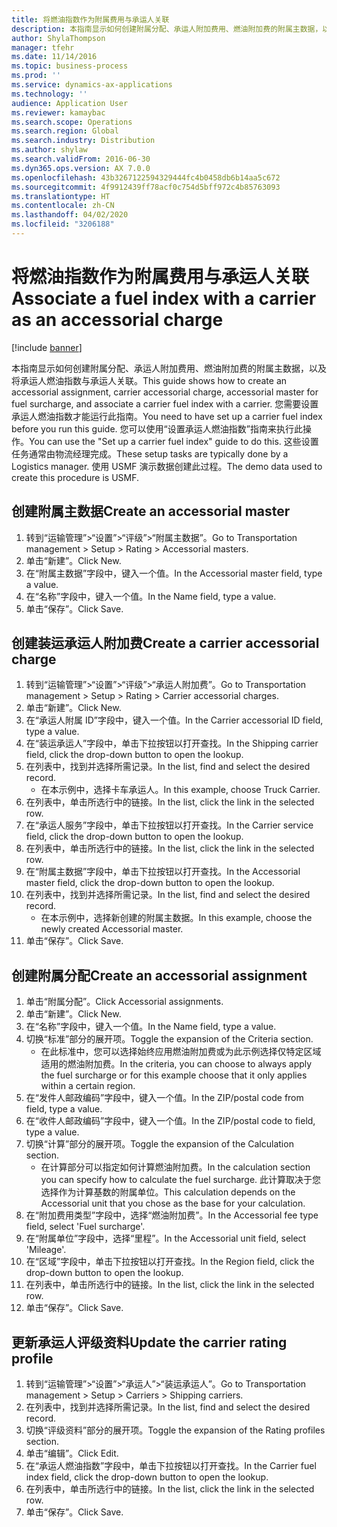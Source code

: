 ```yaml
---
title: 将燃油指数作为附属费用与承运人关联
description: 本指南显示如何创建附属分配、承运人附加费用、燃油附加费的附属主数据，以及将承运人燃油指数与承运人关联。
author: ShylaThompson
manager: tfehr
ms.date: 11/14/2016
ms.topic: business-process
ms.prod: ''
ms.service: dynamics-ax-applications
ms.technology: ''
audience: Application User
ms.reviewer: kamaybac
ms.search.scope: Operations
ms.search.region: Global
ms.search.industry: Distribution
ms.author: shylaw
ms.search.validFrom: 2016-06-30
ms.dyn365.ops.version: AX 7.0.0
ms.openlocfilehash: 43b3267122594329444fc4b0458db6b14aa5c672
ms.sourcegitcommit: 4f9912439ff78acf0c754d5bff972c4b85763093
ms.translationtype: HT
ms.contentlocale: zh-CN
ms.lasthandoff: 04/02/2020
ms.locfileid: "3206188"
---
```

# <a name="associate-a-fuel-index-with-a-carrier-as-an-accessorial-charge"></a><span data-ttu-id="4313a-103">将燃油指数作为附属费用与承运人关联</span><span class="sxs-lookup"><span data-stu-id="4313a-103">Associate a fuel index with a carrier as an accessorial charge</span></span>

[!include [banner](../../includes/banner.md)]

<span data-ttu-id="4313a-104">本指南显示如何创建附属分配、承运人附加费用、燃油附加费的附属主数据，以及将承运人燃油指数与承运人关联。</span><span class="sxs-lookup"><span data-stu-id="4313a-104">This guide shows how to create an accessorial assignment, carrier accessorial charge, accessorial master for fuel surcharge, and associate a carrier fuel index with a carrier.</span></span> <span data-ttu-id="4313a-105">您需要设置承运人燃油指数才能运行此指南。</span><span class="sxs-lookup"><span data-stu-id="4313a-105">You need to have set up a carrier fuel index before you run this guide.</span></span> <span data-ttu-id="4313a-106">您可以使用“设置承运人燃油指数”指南来执行此操作。</span><span class="sxs-lookup"><span data-stu-id="4313a-106">You can use the "Set up a carrier fuel index" guide to do this.</span></span> <span data-ttu-id="4313a-107">这些设置任务通常由物流经理完成。</span><span class="sxs-lookup"><span data-stu-id="4313a-107">These setup tasks are typically done by a Logistics manager.</span></span> <span data-ttu-id="4313a-108">使用 USMF 演示数据创建此过程。</span><span class="sxs-lookup"><span data-stu-id="4313a-108">The demo data used to create this procedure is USMF.</span></span>


## <a name="create-an-accessorial-master"></a><span data-ttu-id="4313a-109">创建附属主数据</span><span class="sxs-lookup"><span data-stu-id="4313a-109">Create an accessorial master</span></span>
1. <span data-ttu-id="4313a-110">转到“运输管理”>“设置”>“评级”>“附属主数据”。</span><span class="sxs-lookup"><span data-stu-id="4313a-110">Go to Transportation management > Setup > Rating > Accessorial masters.</span></span>
2. <span data-ttu-id="4313a-111">单击“新建”。</span><span class="sxs-lookup"><span data-stu-id="4313a-111">Click New.</span></span>
3. <span data-ttu-id="4313a-112">在“附属主数据”字段中，键入一个值。</span><span class="sxs-lookup"><span data-stu-id="4313a-112">In the Accessorial master field, type a value.</span></span>
4. <span data-ttu-id="4313a-113">在“名称”字段中，键入一个值。</span><span class="sxs-lookup"><span data-stu-id="4313a-113">In the Name field, type a value.</span></span>
5. <span data-ttu-id="4313a-114">单击“保存”。</span><span class="sxs-lookup"><span data-stu-id="4313a-114">Click Save.</span></span>

## <a name="create-a-carrier-accessorial-charge"></a><span data-ttu-id="4313a-115">创建装运承运人附加费</span><span class="sxs-lookup"><span data-stu-id="4313a-115">Create a carrier accessorial charge</span></span>
1. <span data-ttu-id="4313a-116">转到“运输管理”>“设置”>“评级”>“承运人附加费”。</span><span class="sxs-lookup"><span data-stu-id="4313a-116">Go to Transportation management > Setup > Rating > Carrier accessorial charges.</span></span>
2. <span data-ttu-id="4313a-117">单击“新建”。</span><span class="sxs-lookup"><span data-stu-id="4313a-117">Click New.</span></span>
3. <span data-ttu-id="4313a-118">在“承运人附属 ID”字段中，键入一个值。</span><span class="sxs-lookup"><span data-stu-id="4313a-118">In the Carrier accessorial ID field, type a value.</span></span>
4. <span data-ttu-id="4313a-119">在“装运承运人”字段中，单击下拉按钮以打开查找。</span><span class="sxs-lookup"><span data-stu-id="4313a-119">In the Shipping carrier field, click the drop-down button to open the lookup.</span></span>
5. <span data-ttu-id="4313a-120">在列表中，找到并选择所需记录。</span><span class="sxs-lookup"><span data-stu-id="4313a-120">In the list, find and select the desired record.</span></span>
    * <span data-ttu-id="4313a-121">在本示例中，选择卡车承运人。</span><span class="sxs-lookup"><span data-stu-id="4313a-121">In this example, choose Truck Carrier.</span></span>  
6. <span data-ttu-id="4313a-122">在列表中，单击所选行中的链接。</span><span class="sxs-lookup"><span data-stu-id="4313a-122">In the list, click the link in the selected row.</span></span>
7. <span data-ttu-id="4313a-123">在“承运人服务”字段中，单击下拉按钮以打开查找。</span><span class="sxs-lookup"><span data-stu-id="4313a-123">In the Carrier service field, click the drop-down button to open the lookup.</span></span>
8. <span data-ttu-id="4313a-124">在列表中，单击所选行中的链接。</span><span class="sxs-lookup"><span data-stu-id="4313a-124">In the list, click the link in the selected row.</span></span>
9. <span data-ttu-id="4313a-125">在“附属主数据”字段中，单击下拉按钮以打开查找。</span><span class="sxs-lookup"><span data-stu-id="4313a-125">In the Accessorial master field, click the drop-down button to open the lookup.</span></span>
10. <span data-ttu-id="4313a-126">在列表中，找到并选择所需记录。</span><span class="sxs-lookup"><span data-stu-id="4313a-126">In the list, find and select the desired record.</span></span>
    * <span data-ttu-id="4313a-127">在本示例中，选择新创建的附属主数据。</span><span class="sxs-lookup"><span data-stu-id="4313a-127">In this example, choose the newly created Accessorial master.</span></span>  
11. <span data-ttu-id="4313a-128">单击“保存”。</span><span class="sxs-lookup"><span data-stu-id="4313a-128">Click Save.</span></span>

## <a name="create-an-accessorial-assignment"></a><span data-ttu-id="4313a-129">创建附属分配</span><span class="sxs-lookup"><span data-stu-id="4313a-129">Create an accessorial assignment</span></span>
1. <span data-ttu-id="4313a-130">单击“附属分配”。</span><span class="sxs-lookup"><span data-stu-id="4313a-130">Click Accessorial assignments.</span></span>
2. <span data-ttu-id="4313a-131">单击“新建”。</span><span class="sxs-lookup"><span data-stu-id="4313a-131">Click New.</span></span>
3. <span data-ttu-id="4313a-132">在“名称”字段中，键入一个值。</span><span class="sxs-lookup"><span data-stu-id="4313a-132">In the Name field, type a value.</span></span>
4. <span data-ttu-id="4313a-133">切换“标准”部分的展开项。</span><span class="sxs-lookup"><span data-stu-id="4313a-133">Toggle the expansion of the Criteria section.</span></span>
    * <span data-ttu-id="4313a-134">在此标准中，您可以选择始终应用燃油附加费或为此示例选择仅特定区域适用的燃油附加费。</span><span class="sxs-lookup"><span data-stu-id="4313a-134">In the criteria, you can choose to always apply the fuel surcharge or for this example choose that it only applies within a certain region.</span></span>  
5. <span data-ttu-id="4313a-135">在“发件人邮政编码”字段中，键入一个值。</span><span class="sxs-lookup"><span data-stu-id="4313a-135">In the ZIP/postal code from field, type a value.</span></span>
6. <span data-ttu-id="4313a-136">在“收件人邮政编码”字段中，键入一个值。</span><span class="sxs-lookup"><span data-stu-id="4313a-136">In the ZIP/postal code to field, type a value.</span></span>
7. <span data-ttu-id="4313a-137">切换“计算”部分的展开项。</span><span class="sxs-lookup"><span data-stu-id="4313a-137">Toggle the expansion of the Calculation section.</span></span>
    * <span data-ttu-id="4313a-138">在计算部分可以指定如何计算燃油附加费。</span><span class="sxs-lookup"><span data-stu-id="4313a-138">In the calculation section you can specify how to calculate the fuel surcharge.</span></span> <span data-ttu-id="4313a-139">此计算取决于您选择作为计算基数的附属单位。</span><span class="sxs-lookup"><span data-stu-id="4313a-139">This calculation depends on the Accessorial unit that you chose as the base for your calculation.</span></span>  
8. <span data-ttu-id="4313a-140">在“附加费用类型”字段中，选择“燃油附加费”。</span><span class="sxs-lookup"><span data-stu-id="4313a-140">In the Accessorial fee type field, select 'Fuel surcharge'.</span></span>
9. <span data-ttu-id="4313a-141">在“附属单位”字段中，选择“里程”。</span><span class="sxs-lookup"><span data-stu-id="4313a-141">In the Accessorial unit field, select 'Mileage'.</span></span>
10. <span data-ttu-id="4313a-142">在“区域”字段中，单击下拉按钮以打开查找。</span><span class="sxs-lookup"><span data-stu-id="4313a-142">In the Region field, click the drop-down button to open the lookup.</span></span>
11. <span data-ttu-id="4313a-143">在列表中，单击所选行中的链接。</span><span class="sxs-lookup"><span data-stu-id="4313a-143">In the list, click the link in the selected row.</span></span>
12. <span data-ttu-id="4313a-144">单击“保存”。</span><span class="sxs-lookup"><span data-stu-id="4313a-144">Click Save.</span></span>

## <a name="update-the-carrier-rating-profile"></a><span data-ttu-id="4313a-145">更新承运人评级资料</span><span class="sxs-lookup"><span data-stu-id="4313a-145">Update the carrier rating profile</span></span>
1. <span data-ttu-id="4313a-146">转到“运输管理”>“设置”>“承运人”>“装运承运人”。</span><span class="sxs-lookup"><span data-stu-id="4313a-146">Go to Transportation management > Setup > Carriers > Shipping carriers.</span></span>
2. <span data-ttu-id="4313a-147">在列表中，找到并选择所需记录。</span><span class="sxs-lookup"><span data-stu-id="4313a-147">In the list, find and select the desired record.</span></span>
3. <span data-ttu-id="4313a-148">切换“评级资料”部分的展开项。</span><span class="sxs-lookup"><span data-stu-id="4313a-148">Toggle the expansion of the Rating profiles section.</span></span>
4. <span data-ttu-id="4313a-149">单击“编辑”。</span><span class="sxs-lookup"><span data-stu-id="4313a-149">Click Edit.</span></span>
5. <span data-ttu-id="4313a-150">在“承运人燃油指数”字段中，单击下拉按钮以打开查找。</span><span class="sxs-lookup"><span data-stu-id="4313a-150">In the Carrier fuel index field, click the drop-down button to open the lookup.</span></span>
6. <span data-ttu-id="4313a-151">在列表中，单击所选行中的链接。</span><span class="sxs-lookup"><span data-stu-id="4313a-151">In the list, click the link in the selected row.</span></span>
7. <span data-ttu-id="4313a-152">单击“保存”。</span><span class="sxs-lookup"><span data-stu-id="4313a-152">Click Save.</span></span>

